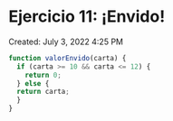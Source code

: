 # Ejercicio 11: ¡Envido!

Created: July 3, 2022 4:25 PM

```jsx
function valorEnvido(carta) {
  if (carta >= 10 && carta <= 12) {
    return 0;
  } else {
  return carta;
  }
}
```